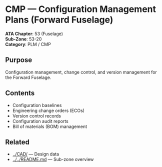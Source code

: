 # CMP — Configuration Management Plans (Forward Fuselage)

**ATA Chapter**: 53 (Fuselage)  
**Sub-Zone**: 53-20  
**Category**: PLM / CMP

## Purpose

Configuration management, change control, and version management for the Forward Fuselage.

## Contents

- Configuration baselines
- Engineering change orders (ECOs)
- Version control records
- Configuration audit reports
- Bill of materials (BOM) management

## Related

- [../CAD/](../CAD/) — Design data
- [../../README.md](../../README.md) — Sub-zone overview
